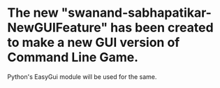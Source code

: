 # The new "swanand-sabhapatikar-NewGUIFeature"  has been created to make a new GUI version of Command Line Game.
Python's EasyGui module will be used for the same.
